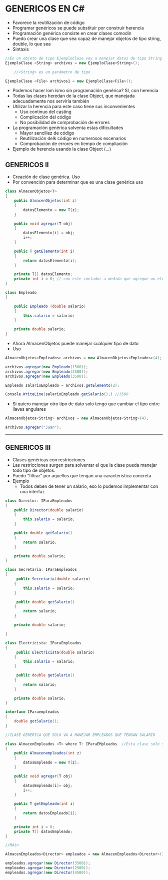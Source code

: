 # GENERICOS EN C#

- Favorece la reutilización de código
- Programar genéricos se puede substituir por construir herencia
- Programación genérica consiste en crear clases comodín
- Puedo crear una clase que sea capaz de manejar objetos de tipo string, double, lo que sea
- Sintaxis

~~~cs
//En un objeto de tipo EjemploClase voy a manejar datos de tipo String
EjemploClase <String> archivos = new EjemploClase<String>();

    //<String> es un parámetro de tipo

EjemploClase <File> archivos1 = new EjemploClase<File>();
~~~

- Podemos hacer lom ismo sin programación genérica? SI, con herencia
- Todas las clases heredan de la clase Object, que manejada adecuadamente nos serviría también
- Utilizar la herencia para este caso tiene sus inconvenientes
    - Uso continuo del casting
    - Complicación del código
    - No posibilidad de comprobación de errores
- La programación genérica solventa estas dificultades
    - Mayor sencillez de código
    - Reutilización delk código en numerosos escenarios
    - Comprobación de errores en tiempo de compliación
- Ejemplo de herencia usando la clase Object (...)

## GENERICOS II

- Creación de clase genérica. Uso
- Por convención para determinar que es una clase genérica uso <T>

~~~cs
class AlmacenObjetos<T>
{
    public AlmacenObjetos(int z)
    {
        datosElemento = new T[z];
    }

    public void agregar(T obj)
    {
        datosElemento[i] = obj;
        i++;
    }

    public T getElemento(int i)
    {
        return datosElemento[i];
    }

    private T[] datosElemento;
    private int i = 0; // con este contador a medida que agregue un elemento se agregará en la siguiente posición
}

class Empleado
{

    public Empleado (double salario)
    {
        this.salario = salario;
    }

    private double salario;
}
~~~

- Ahora AlmacenObjetos puede manejar cualquier tipo de dato
- Uso

~~~cs
AlmacenObjetos<Empleados> archivos = new AlmacenObjetos<Empleados>(4);

archivos.agregar(new Empleado(1500));
archivos.agregar(new Empleado(2500));
archivos.agregar(new Empleado(3500));

Empleado salarioEmpleado = archivos.getElemento(2);

Console.WriteLine(salarioEmpleado.getSalario();) //3500
~~~

- Si quiero manejar otro tipo de dato solo tengo que cambiar el tipo entre llaves angulares

~~~cs
AlmacenObjetos<String> archivos = new AlmacenObjetos<String>(4);

archivos.agregar("Juan");
~~~
----

## GENERICOS III

- Clases genéricas con restricciones
- Las restricciones surgen para solventar el que la clase pueda manejar todo tipo de objetos.
- Puedo "filtrar" por aquellos que tengan una caracteristica concreta
- Ejemplo
    - Todos deben de tener un salario, eso lo podemos implementar con una interfaz

~~~cs
class Director: IParaEmpleados
{
    public Director(double salario)
    {
        this.salario = salario;
    }

    public double getSalario()
    {
        return salario;
    }

    private double salario;
}

class Secretaria: IParaEmpleados
{
     public Secretaria(double salario)
    {
        this.salario = salario;
    }

     public double getSalario()
    {
        return salario;
    }

    private double salario;

}

class Electricista: IParaEmpleados
{
     public Electricista(double salario)
    {
        this.salario = salario;
    }

     public double getSalario()
    {
        return salario;
    }

    private double salario;
}

interface IParaempleados
{
    double getSalario();
}

//CLASE GENERICA QUE SOLO VA A MANEJAR EMPLEADOS QUE TENGAN SALARIO

class AlmacenEmpleados <T> where T: IParaEMpleados  //Esta clase solo será capaz de manejar objetos de diferente tipo que implementen esta interfaz
{
    public Almacenempleados(int z)
    {
        datosEmpleado = new T[z];
    }

    public void agregar(T obj)
    {
        datosEmpleado[i]= obj;
        i++;
    }

    public T getEmpleado(int i)
    {
        return datosEmpleado[i];
    }

    private int i = 0;
    private T[] datosEmpleado;
}

//MAin

AlmacenEmpleados<Director> empleados = new AlmacenEmpleados<Director>(3);

empleados.agregar(new Director(3500));
empleados.agregar(new Director(2500));
empleados.agregar(new Director(4500));


~~~

